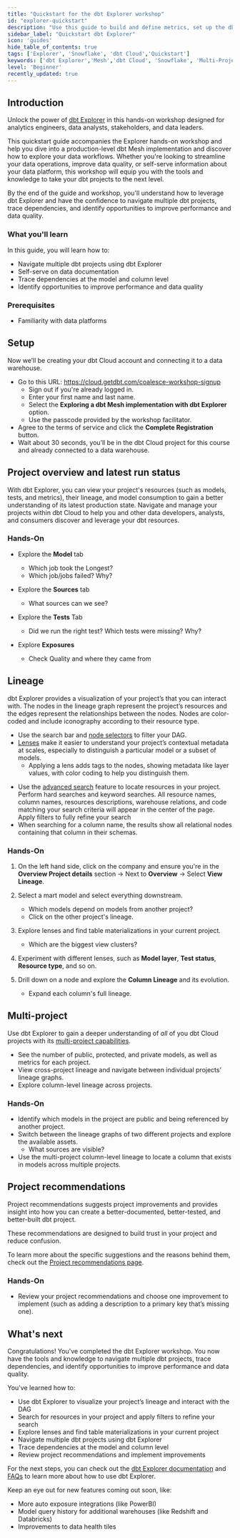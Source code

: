 ```yaml
---
title: "Quickstart for the dbt Explorer workshop"
id: "explorer-quickstart"
description: "Use this guide to build and define metrics, set up the dbt Cloud Semantic Layer, and query them using Google Sheets."
sidebar_label: "Quickstart dbt Explorer"
icon: 'guides'
hide_table_of_contents: true
tags: ['Explorer', 'Snowflake', 'dbt Cloud','Quickstart']
keywords: ['dbt Explorer','Mesh','dbt Cloud', 'Snowflake', 'Multi-Project']
level: 'Beginner'
recently_updated: true
---
```


## Introduction

Unlock the power of [dbt Explorer](/docs/collaborate/explore-projects) in this hands-on workshop designed for analytics engineers, data analysts, stakeholders, and data leaders.

This quickstart guide accompanies the Explorer hands-on workshop and help you dive into a production-level dbt Mesh implementation and discover how to explore your data workflows.⁠ Whether you're looking to streamline your data operations, improve data quality, or self-serve information about your data platform, this workshop will equip you with the tools and knowledge to take your dbt projects to the next level.

By the end of the guide and workshop, you'll understand how to leverage dbt Explorer and have the confidence to navigate multiple dbt projects, trace dependencies, and identify opportunities to improve performance and data quality.

### What you'll learn
In this guide, you will learn how to:
- Navigate multiple dbt projects using dbt Explorer
- Self-serve on data documentation
- Trace dependencies at the model and column level
- Identify opportunities to improve performance and data quality

### Prerequisites
- Familiarity with data platforms

## Setup
Now we’ll be creating your dbt Cloud account and connecting it to a data warehouse. 
- Go to this URL:  https://cloud.getdbt.com/coalesce-workshop-signup
  - Sign out if you're already logged in.
  - Enter your first name and last name.
  - Select the **Exploring a dbt Mesh implementation with dbt Explorer** option.
  - Use the passcode provided by the workshop facilitator.
- Agree to the terms of service and click the **Complete Registration** button.
- Wait about 30 seconds, you’ll be in the dbt Cloud project for this course and already connected to a data warehouse.

## Project overview and latest run status

<Lightbox src="/img/quickstarts/dbt-cloud/explorer_performance_tab.png" width="100%" title="dbt Explorer performance tab" />

With dbt Explorer, you can view your project's resources (such as models, tests, and metrics), their lineage, and model consumption to gain a better understanding of its latest production state. Navigate and manage your projects within dbt Cloud to help you and other data developers, analysts, and consumers discover and leverage your dbt resources.

### Hands-On
- Explore the **Model** tab 
  - Which job took the Longest? 
  - Which job/jobs failed? Why?

- Explore the **Sources** tab
  - What sources can we see?

- Explore the **Tests** Tab
  - Did we run the right test? Which tests were missing? Why?

- Explore **Exposures** 
  - Check Quality and where they came from
 
## Lineage

dbt Explorer provides a visualization of your project’s <Term id="dag"/> that you can interact with. The nodes in the lineage graph represent the project’s resources and the edges represent the relationships between the nodes. Nodes are color-coded and include iconography according to their resource type.

- Use the search bar and [node selectors](/reference/node-selection/syntax) to filter your DAG.
- [Lenses](/docs/collaborate/explore-projects#lenses) make it easier to understand your project’s contextual metadata at scales, especially to distinguish a particular model or a subset of models.
  - Applying a lens adds tags to the nodes, showing metadata like layer values, with color coding to help you distinguish them.

 <Lightbox src="/img/quickstarts/dbt-cloud/dbt_explorer_dag.png" width="100%" title="dbt Explorer's lineage graph" />
  
- Use the [advanced search](/docs/collaborate/explore-projects#search-resources) feature to locate resources in your project. Perform hard searches and keyword searches. All resource names, column names, resources descriptions, warehouse relations, and code matching your search criteria will appear in the center of the page. Apply filters to fully refine your search
- When searching for a column name, the results show all relational nodes containing that column in their schemas. 

 <Lightbox src="/img/quickstarts/dbt-cloud/dbt_explorer_advanced_search.png" width="100%" title="dbt Explorer's advanced search feature" />

### Hands-On
1. On the left hand side, click on the company and ensure you're in the **Overview Project details** section → Next to **Overview** → Select **View Lineage**.

2. Select a mart model and select everything downstream.
   - Which models depend on models from another project?
   - Click on the other project's lineage.

3. Explore lenses and find table materializations in your current project.
   - Which are the biggest view clusters?

4. Experiment with different lenses, such as **Model layer**, **Test status**, **Resource type**, and so on.

5. Drill down on a node and explore the **Column Lineage** and its evolution.
   - Expand each column's full lineage.

## Multi-project
Use dbt Explorer to gain a deeper understanding of *all* of you dbt Cloud projects with its [multi-project capabilities](/docs/collaborate/explore-multiple-projects). 
- See the number of public, protected, and private models, as well as metrics for each project.
- View cross-project lineage and navigate between individual projects’ lineage graphs.
- Explore column-level lineage across projects.

### Hands-On
- Identify which models in the project are public and being referenced by another project.
- Switch between the lineage graphs of two different projects and explore the available assets.
  - What sources are visible?
- Use the multi-project column-level lineage to locate a column that exists in models across multiple projects.

## Project recommendations
Project recommendations suggests project improvements and provides insight into how you can create a better-documented, better-tested, and better-built dbt project.

These recommendations are designed to build trust in your project and reduce confusion.

To learn more about the specific suggestions and the reasons behind them, check out the [Project recommendations page](/docs/collaborate/project-recommendations).

<Lightbox src="/img/quickstarts/dbt-cloud/dbt_explorer_project_recs.png" width="80%" title="dbt Explorer's project recommendation tab" />

### Hands-On
- Review your project recommendations and choose one improvement to implement (such as adding a description to a primary key that’s missing one).

## What's next

<ConfettiTrigger>

Congratulations! You've completed the dbt Explorer workshop. You now have the tools and knowledge to navigate multiple dbt projects, trace dependencies, and identify opportunities to improve performance and data quality.

You've learned how to:
- Use dbt Explorer to visualize your project’s lineage and interact with the DAG
- Search for resources in your project and apply filters to refine your search
- Explore lenses and find table materializations in your current project
- Navigate multiple dbt projects using dbt Explorer
- Trace dependencies at the model and column level
- Review project recommendations and implement improvements

For the next steps, you can check out the [dbt Explorer documentation](/docs/collaborate/explore-projects) and [FAQs](/docs/collaborate/dbt-explorer-faqs) to learn more about how to use dbt Explorer.

Keep an eye out for new features coming out soon, like:
- More auto exposure integrations (like PowerBI)
- Model query history for additional warehouses (like Redshift and Databricks)
- Improvements to data health tiles

</ConfettiTrigger>
